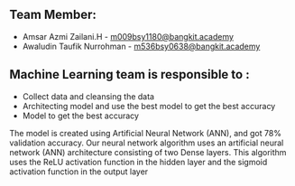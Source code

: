 ## Team Member:

* Amsar Azmi Zailani.H - m009bsy1180@bangkit.academy
* Awaludin Taufik Nurrohman - m536bsy0638@bangkit.academy

## Machine Learning team is responsible to :
* Collect data and cleansing the data
* Architecting model and use the best model to get the best accuracy
* Model to get the best accuracy

The model is created using Artificial Neural Network (ANN), and got 78% validation accuracy.
Our neural network algorithm uses an artificial neural network (ANN) architecture consisting of two Dense layers.
This algorithm uses the ReLU activation function in the hidden layer and the sigmoid activation function in the output layer
